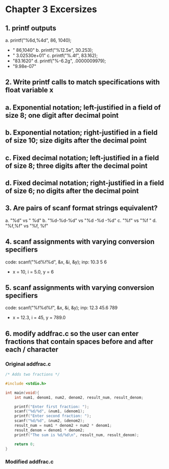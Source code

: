 # Chapter 3 Excersizes
## 1. printf outputs
a. printf("%6d,%4d", 86, 1040);
- "    86,1040"
b. printf("%12.5e", 30.253);
- " 3.02530e+01"
c. printf("%.4f", 83.162);
- "83.1620"
d. printf("%-6.2g", .0000009979);
- "9.98e-07"
## 2. Write printf calls to match specifications with float variable x
a. Exponential notation; left-justified in a field of size 8; one digit after decimal point
- 
b. Exponential notation; right-justified in a field of size 10; size digits after the decimal point
- 
c. Fixed decimal notation; left-justified in a field of size 8; three digits after the decimal point
- 
d. Fixed decimal notation; right-justified in a field of size 6; no digits after the decimal point
- 

## 3. Are pairs of scanf format strings equivalent?
a. "%d" vs " %d"
b. "%d-%d-%d" vs "%d -%d -%d"
c. "%f" vs "%f "
d. "%f,%f" vs "%f, %f"

## 4. scanf assignments with varying conversion specifiers
code: scanf("%d%f%d", &x, &i, &y);
inp: 10.3 5 6
- x = 10, i = 5.0, y = 6

## 5. scanf assignments with varying conversion specifiers
code: scanf("%f%d%f", &x, &i, &y);
inp: 12.3 45.6 789
- x = 12.3, i = 45, y = 789.0

## 6. modify addfrac.c so the user can enter fractions that contain spaces before and after each / character
### Original addfrac.c
```C 
/* Adds two fractions */

#include <stdio.h>

int main(void){
    int num1, denom1, num2, denom2, result_num, result_denom;

    printf("Enter first fraction: ");
    scanf("%d/%d", &num1, &denom1);
    printf("Enter second fraction: ");
    scanf("%d/%d", &num2, &denom2);
    result_num = num1 * denom2 + num2 * denom1;
    result_denom = denom1 * denom2;
    printf("The sum is %d/%d\n", result_num, result_denom);

    return 0;
}
```

### Modified addfrac.c
